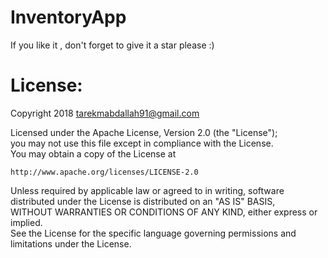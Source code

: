 # InventoryApp
If you like it , don't forget to give it a star please :)


# License:

Copyright 2018  tarekmabdallah91@gmail.com

Licensed under the Apache License, Version 2.0 (the "License");  
you may not use this file except in compliance with the License.    
You may obtain a copy of the License at

    http://www.apache.org/licenses/LICENSE-2.0

Unless required by applicable law or agreed to in writing, software  
distributed under the License is distributed on an "AS IS" BASIS,  
WITHOUT WARRANTIES OR CONDITIONS OF ANY KIND, either express or implied.  
See the License for the specific language governing permissions and  
limitations under the License.
